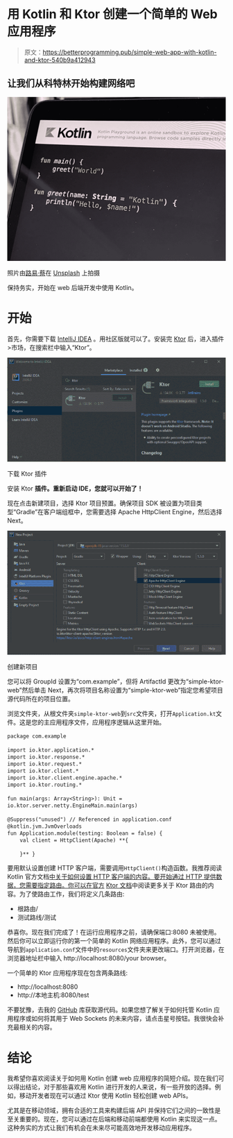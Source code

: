 # 用 Kotlin 和 Ktor 创建一个简单的 Web 应用程序

> 原文：<https://betterprogramming.pub/simple-web-app-with-kotlin-and-ktor-540b9a412943>

## 让我们从科特林开始构建网络吧

![](img/df200881bee02d81c08ec48bc507e9ca.png)

照片由[路易·蔡](https://unsplash.com/@louis993546?utm_source=unsplash&utm_medium=referral&utm_content=creditCopyText)在 [Unsplash](https://unsplash.com/@louis993546?utm_source=unsplash&utm_medium=referral&utm_content=creditCopyText) 上拍摄

保持务实，开始在 web 后端开发中使用 Kotlin。

# 开始

首先，你需要下载 [IntelliJ IDEA](https://www.jetbrains.com/idea/download/#section=windows) 。用社区版就可以了。安装完 [Ktor](https://ktor.io/) 后，进入插件>市场，在搜索栏中输入“Ktor”。

![](img/e9a27b9d45cbe987fa3dd4185487dc47.png)

下载 Ktor 插件

安装 Ktor **插件。重新启动 IDE，您就可以开始了！**

现在点击新建项目，选择 Ktor 项目预置。确保项目 SDK 被设置为项目类型“Gradle”在客户端组框中，您需要选择 Apache HttpClient Engine，然后选择 Next。

![](img/4a4c1f213be513fcb172d9b6a27e8fdf.png)

创建新项目

您可以将 GroupId 设置为“com.example”，但将 ArtifactId 更改为“simple-ktor-web”然后单击 Next，再次将项目名称设置为“simple-ktor-web”指定您希望项目源代码所在的项目位置。

浏览文件夹，从根文件夹`simple-ktor-web`到`src`文件夹，打开`Application.kt`文件。这是您的主应用程序文件，应用程序逻辑从这里开始。

```
package com.example

import io.ktor.application.*
import io.ktor.response.*
import io.ktor.request.*
import io.ktor.client.*
import io.ktor.client.engine.apache.*
import io.ktor.routing.*

fun main(args: Array<String>): Unit = io.ktor.server.netty.EngineMain.main(args)

@Suppress("unused") // Referenced in application.conf
@kotlin.jvm.JvmOverloads
fun Application.module(testing: Boolean = false) {
    val client = HttpClient(Apache) **{

    }** }
```

要用默认设置创建 HTTP 客户端，需要调用`HttpClient()`构造函数。我推荐阅读 Kotlin 官方文档[中关于如何设置 HTTP 客户端的内容。要开始通过 HTTP 提供数据，您需要指定路由。你可以在官方](https://kotlinlang.org/docs/mobile/use-ktor-for-networking.html#set-up-an-http-client) [Ktor 文档](https://ktor.io/docs/routing-in-ktor.html)中阅读更多关于 Ktor 路由的内容。为了使路由工作，我们将定义几条路由:

*   根路由/
*   测试路线/测试

恭喜你。现在我们完成了！在运行应用程序之前，请确保端口:8080 未被使用。然后你可以立即运行你的第一个简单的 Kotlin 网络应用程序。此外，您可以通过导航到`application.conf`文件中的`resources`文件夹来更改端口。打开浏览器，在浏览器地址栏中输入 http://localhost:8080/your browser。

一个简单的 Ktor 应用程序现在包含两条路线:

*   http://localhost:8080
*   http://本地主机:8080/test

不要犹豫，去我的 [GitHub](https://github.com/liumedz/simple-ktor-web) 库获取源代码。如果您想了解关于如何托管 Kotlin 应用程序或如何将其用于 Web Sockets 的未来内容，请点击星号按钮。我很快会补充最相关的内容。

# 结论

我希望你喜欢阅读关于如何用 Kotlin 创建 web 应用程序的简短介绍。现在我们可以得出结论，对于那些喜欢用 Kotlin 进行开发的人来说，有一些开放的选择。例如，移动开发者现在可以通过 Ktor 使用 Kotlin 轻松创建 web APIs。

尤其是在移动领域，拥有合适的工具来构建后端 API 并保持它们之间的一致性是至关重要的。现在，您可以通过在后端和移动前端都使用 Kotlin 来实现这一点。这种务实的方式让我们有机会在未来尽可能高效地开发移动应用程序。